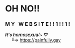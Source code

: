 # **OH NO‼️**

### **M&nbsp;Y&nbsp;&nbsp;&nbsp;W&nbsp;E&nbsp;B&nbsp;S&nbsp;I&nbsp;T&nbsp;E&nbsp;!&nbsp;!&nbsp;1&nbsp;!&nbsp;!&nbsp;1&nbsp;!**

[//]: # (### **M&nbsp;Y&nbsp;&nbsp;&nbsp;W&nbsp;E&nbsp;B&nbsp;S&nbsp;I&nbsp;T&nbsp;E&nbsp;!!1!!1!**)


__*It's 𝘩𝘰𝘮𝘰𝘴𝘦𝘹𝘶𝘢𝘭~ ♡*__<br>&nbsp;&nbsp;&nbsp;&nbsp;&nbsp;╚=>&nbsp;https://painfully.gay

<br>

[//]: # (![snapshot-2025-08-19T04.12.00.000Z.mov]&#40;assets/videos/snapshot-2025-08-19T04.12.00.000Z.mov&#41;)